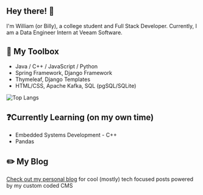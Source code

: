 ## Hey there! 👋
I'm William (or Billy), a college student and Full Stack Developer. 
Currently, I am a Data Engineer Intern at Veeam Software.

## :toolbox: My Toolbox
* Java / C++ / JavaScript / Python
* Spring Framework, Django Framework
* Thymeleaf, Django Templates
* HTML/CSS, Apache Kafka, SQL (pgSQL/SQLite)
  
![Top Langs](https://github-readme-stats.vercel.app/api/top-langs/?username=WilliamStanton&layout=compact&bg_color=161716&hide_border=true&text_color=EFEFEF)

## ❓Currently Learning (on my own time)
* Embedded Systems Development - C++
* Pandas

## ✏️ My Blog
[Check out my personal blog](https://billystanton.com) for cool (mostly) tech focused posts powered by my custom coded CMS
